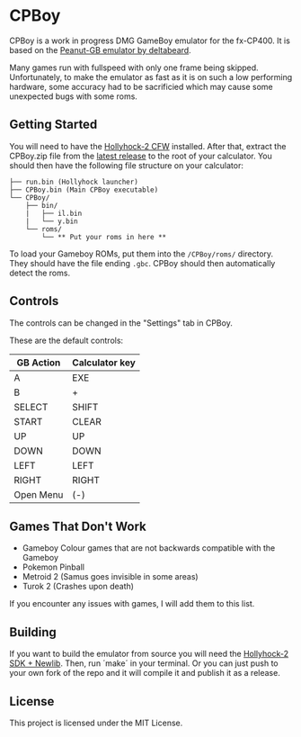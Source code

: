 # CPBoy

CPBoy is a work in progress DMG GameBoy emulator for the fx-CP400. It is based on the [Peanut-GB emulator by deltabeard](https://github.com/deltabeard/Peanut-GB).

Many games run with fullspeed with only one frame being skipped. Unfortunately, to make the emulator as fast as it is on such a low performing hardware, some accuracy had to be sacrificied which may cause some unexpected bugs with some roms.

## Getting Started

You will need to have the [Hollyhock-2 CFW](https://github.com/SnailMath/hollyhock-2/) installed. After that, extract the CPBoy.zip file from the [latest release](https://github.com/diddyholz/CPBoy/releases) to the root of your calculator. You should then have the following file structure on your calculator:
```
├── run.bin (Hollyhock launcher)
├── CPBoy.bin (Main CPBoy executable)
└── CPBoy/
    ├── bin/
    |   ├── il.bin
    |   └── y.bin
    └── roms/
        └── ** Put your roms in here **
``` 

To load your Gameboy ROMs, put them into the `/CPBoy/roms/` directory. They should have the file ending `.gbc`. CPBoy should then automatically detect the roms.


## Controls

The controls can be changed in the "Settings" tab in CPBoy.

These are the default controls:

| GB Action | Calculator key |
| --------- | -------------- |
| A         | EXE            |
| B         | +              |
| SELECT    | SHIFT          |
| START     | CLEAR          |
| UP        | UP             |
| DOWN      | DOWN           |
| LEFT      | LEFT           |
| RIGHT     | RIGHT          |
| Open Menu | (-)          |


## Games That Don't Work

 - Gameboy Colour games that are not backwards compatible with the Gameboy
 - Pokemon Pinball
 - Metroid 2 (Samus goes invisible in some areas)
 - Turok 2 (Crashes upon death)

If you encounter any issues with games, I will add them to this list.


## Building

If you want to build the emulator from source you will need the [Hollyhock-2 SDK + Newlib](https://github.com/SnailMath/hollyhock-2/). Then, run ´make´ in your terminal.
Or you can just push to your own fork of the repo and it will compile it and publish it as a release.


## License

This project is licensed under the MIT License.
